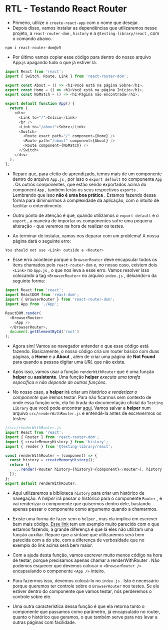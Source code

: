 # RTL - Testando React Router
- Primeiro, utilize o `create-react-app` com o nome que desejar.
- Depois disso, vamos instalar as dependências que utilizaremos nesse projeto, a `react-router-dom` , `history` e a `@testing-library/react` , com o comando abaixo.

```
npm i react-router-dom@v5
```

- Por último vamos copiar esse código para dentro do nosso arquivo App.js apagando tudo o que já estiver lá.

```javascript
import React from 'react';
import { Switch, Route, Link } from 'react-router-dom';

export const About = () => <h1>Você está na página Sobre</h1>;
export const Home = () => <h1>Você está na página Início</h1>;
export const NoMatch = () => <h1>Página não encontrada</h1>;

export default function App() {
  return (
    <div>
      <Link to="/">Início</Link>
      <br />
      <Link to="/about">Sobre</Link>
      <Switch>
        <Route exact path="/" component={Home} />
        <Route path="/about" component={About} />
        <Route component={NoMatch} />
      </Switch>
    </div>
  );
};
```

- Repare que, para efeito de aprendizado, temos mais de um componente dentro do arquivo `App.js` , por isso o `export default` no componente `App` . Os outros componentes, que estão sendo exportados acima do component `App` , também terão os seus respectivos `exports` . Lembrando que isso **não é uma boa prática** . Estamos fazendo dessa forma para diminuirmos a complexidade da aplicação, com o intuito de facilitar o entendimento.

- Outro ponto de atenção é que, quando utilizamos o `export default` e o `export` , a maneira de importar os componentes sofre uma pequena alteração - que veremos na hora de realizar os testes.

- Ao terminar de instalar, vamos nos deparar com um problema! A nossa página dará o seguinte erro:

```javascript
You should not use <Link> outside a <Router>
```

- Esse erro acontece porque o `BrowserRouter` deve encapsular todos os itens chamados pelo `react-router-dom` e, no nosso caso, existem dois `<Link>` no `App.js` , o que nos leva a esse erro. Vamos resolver isso colocando a tag `<BrowserRouter>` no arquivo `index.js` , deixando-o da seguinte forma:

```javascript
import React from 'react';
import ReactDOM from 'react-dom';
import { BrowserRouter } from 'react-router-dom';
import App from './App';

ReactDOM.render(
  <BrowserRouter>
    <App />
  </BrowserRouter>,
  document.getElementById('root')
);
```

- Agora sim! Vamos ao navegador entender o que esse código está fazendo. Basicamente, o nosso código cria um router básico com duas páginas, a **Home** e a **About** , além de criar uma página de **Not Found** para quando a pessoa digitar uma *URL* que não existe.

- Após isso, vamos usar a função `renderWithRouter` que é uma função **helper** ou **assistente**. Uma função **helper** *executa uma tarefa específica e não depende de outras funções*.

- No nosso caso, a **helper** irá criar um *histórico e renderizar o componente* que iremos testar. Para não ficarmos sem contexto de onde essa função veio, ela foi tirada da documentação oficial da `Testing Library` que você pode encontrar [aqui](https://testing-library.com/docs/example-react-router/#reducing-boilerplate). Vamos salvar a **helper** num arquivo `src/renderWithRouter.js` e entendê-la antes de escrevermos os testes:

```javascript
//src/renderWithRouter.js
import React from 'react';
import { Router } from 'react-router-dom';
import { createMemoryHistory } from 'history';
import { render } from '@testing-library/react';

const renderWithRouter = (component) => {
  const history = createMemoryHistory();
  return ({
    ...render(<Router history={history}>{component}</Router>), history,
  });
};
export default renderWithRouter;
```
- Aqui utilizaremos a biblioteca `history` para criar um histórico de navegação. A *helper* irá passar o histórico para o componente `Router` , e vai renderizar o componente que quisermos dentro dele, bastando apenas passar o componente como argumento quando a chamarmos.

- Existe uma forma de fazer sem o `helper` , mas ela implica em escrever bem mais código. [Esse link](https://testing-library.com/docs/example-react-router/) tem um exemplo muito parecido com o que estamos fazendo, a grande diferença é que lá eles não utilizam uma função auxiliar. Repare que a sintaxe que utilizaremos será bem parecida com a do site, com a diferença de verbosidade que no exemplo do link acima será bem maior.

- Com a ajuda desta função, vamos escrever muito menos código na hora de testar, porque precisamos apenas chamar a renderWithRouter . Não podemos esquecer que devemos colocar o `<BrowserRouter />` encapsulando o componente `<App />` inteiro.

- Para fazermos isso, devemos colocá-lo no `index.js` . Isto é necessário porque queremos ter controle sobre o `BrowserRouter` nos testes. Se ele estiver dentro do componente que vamos testar, nós perderemos o controle sobre ele.

- Uma outra característica dessa função é que ela retorna tanto o componente que passamos como parâmetro, já encapsulado no router, quanto o histórico que geramos, o que também serve para nos levar a outras páginas com facilidade.